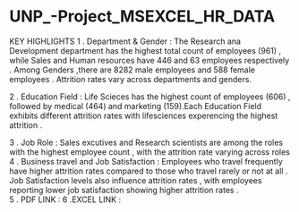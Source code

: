 # UNP_-Project_MSEXCEL_HR_DATA 
KEY HIGHLIGHTS                                                                                                                                                                               1 . Department & Gender : The Research ana Development department has the highest total count of employees (961) , while Sales and Human resources have 446 and 63 employees 
     respectively . Among Genders ,there are 8282 male employees and 588 female employees . Attrition rates vary across departments and genders.
     
2 .  Education Field : Life Scieces has the highest count of employees (606) , followed by medical (464) and marketing (159).Each Education Field exhibits different attrition rates with lifesciences experencing the highest attrition . 

3 .  Job Role : Sales excutives and Research scientists are among the roles with the highest employee count , with the attrition rate varying across roles                            
                                                                                                                                                                                             4 .  Business travel and Job Satisfaction : Employees who travel frequently have higher attrition rates compared to those who travel rarely or not at all . Job Satisfaction levels also influence attrition rates , with employees reporting lower job satisfaction showing higher attrition rates .                                                                                               
5 . PDF LINK :                                                                                                                                                                                                                                                                                                                                                                              6 .EXCEL LINK :

